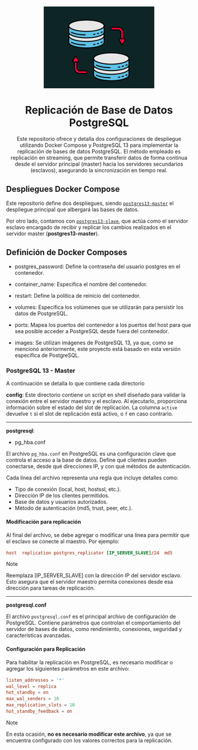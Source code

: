 <a name="readme-top"></a>

<div align="center">

<a href="https://github.com/jesusalbujas/postgres_replication"> <img width="300px" src="./docs/background.png" alt="Logo" width="800" /> </a>

# Replicación de Base de Datos PostgreSQL
Este repositorio ofrece y detalla dos configuraciones de despliegue utilizando Docker Compose y PostgreSQL 13 para implementar la replicación de bases de datos PostgreSQL. El método empleado es replicación en streaming, que permite transferir datos de forma continua desde el servidor principal (master) hacia los servidores secundarios (esclavos), asegurando la sincronización en tiempo real. 
</div>

## Despliegues Docker Compose

Este repositorio define dos despliegues, siendo [`postgres13-master`](https://github.com/jesusalbujas/postgres_replication/tree/main/postgres13-master) el despliegue principal que albergará las bases de datos.

Por otro lado, contamos con [`postgres13-slave`](https://github.com/jesusalbujas/postgres_replication/tree/main/postgres13-slave), que actúa como el servidor esclavo encargado de recibir y replicar los cambios realizados en el servidor master (**postgres13-master**).

## Definición de Docker Composes

- postgres_password: Define la contraseña del usuario postgres en el contenedor. 

- container_name: Especifica el nombre del contenedor.

- restart: Define la política de reinicio del contenedor. 

- volumes: Especifica los volúmenes que se utilizarán para persistir los datos de PostgreSQL.

- ports: Mapea los puertos del contenedor a los puertos del host para que sea posible acceder a PostgreSQL desde fuera del contenedor.

- images: Se utilizan imágenes de PostgreSQL 13, ya que, como se mencionó anteriormente, este proyecto está basado en esta versión específica de PostgreSQL.

### PostgreSQL 13 - Master

A continuación se detalla lo que contiene cada directorio

**config**: Este directorio contiene un script en shell diseñado para validar la conexión entre el servidor maestro y el esclavo. Al ejecutarlo, proporciona información sobre el estado del slot de replicación. La columna `active` devuelve `t` si el slot de replicación está activo, o `f` en caso contrario.

---

**postgresql**:

- pg_hba.conf

El archivo `pg_hba.conf` en PostgreSQL es una configuración clave que controla el acceso a la base de datos. Define qué clientes pueden conectarse, desde qué direcciones IP, y con qué métodos de autenticación.

Cada línea del archivo representa una regla que incluye detalles como:

- Tipo de conexión (local, host, hostssl, etc.).
- Dirección IP de los clientes permitidos.
- Base de datos y usuarios autorizados.
- Método de autenticación (md5, trust, peer, etc.).

#### Modificación para replicación

Al final del archivo, se debe agregar o modificar una línea para permitir que el esclavo se conecte al maestro. Por ejemplo:

```conf
host  replication postgres_replicator [IP_SERVER_SLAVE]/24  md5
```

> [!NOTE]
> Reemplaza [IP_SERVER_SLAVE] con la dirección IP del servidor esclavo. Esto asegura que el servidor maestro permita conexiones desde esa dirección para tareas de replicación.

---

**postgresql.conf**

El archivo `postgresql.conf` es el principal archivo de configuración de PostgreSQL. Contiene parámetros que controlan el comportamiento del servidor de bases de datos, como rendimiento, conexiones, seguridad y características avanzadas.

#### Configuración para Replicación

Para habilitar la replicación en PostgreSQL, es necesario modificar o agregar los siguientes parámetros en este archivo:

```conf
listen_addresses = '*'
wal_level = replica
hot_standby = on
max_wal_senders = 10
max_replication_slots = 10
hot_standby_feedback = on
```

> [!NOTE]
> En esta ocasión, **no es necesario modificar este archivo**, ya que se encuentra configurado con los valores correctos para la replicación.